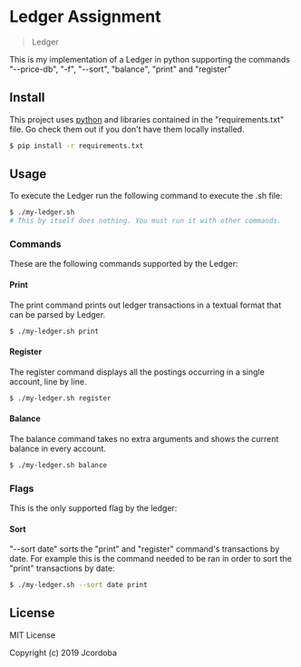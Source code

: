 # Ledger Assignment

> Ledger

This is my implementation of a Ledger in python supporting the commands "--price-db", "-f", "--sort", "balance", "print" and "register"

## Install

This project uses [python](https://www.python.org/) and libraries contained in the "requirements.txt" file. Go check them out if you don't have them locally installed.

```sh
$ pip install -r requirements.txt
```

## Usage
To execute the Ledger run the following command to execute the .sh file:

```sh
$ ./my-ledger.sh
# This by itself does nothing. You must run it with other commands.
```

### Commands
These are the following commands supported by the Ledger:
#### Print
The print command prints out ledger transactions in a textual format that can be parsed by Ledger. 
```sh
$ ./my-ledger.sh print
```
#### Register
The register command displays all the postings occurring in a single account, line by line.
```sh
$ ./my-ledger.sh register
```
#### Balance
The balance command takes no extra arguments and shows the current balance in every account.
```sh
$ ./my-ledger.sh balance
```
### Flags
This is the only supported flag by the ledger:
#### Sort
"--sort date" sorts the "print" and "register" command's transactions by date.
For example this is the command needed to be ran in order to sort the "print" transactions by date:

```sh
$ ./my-ledger.sh --sort date print
```


## License
MIT License

Copyright (c) 2019 Jcordoba

